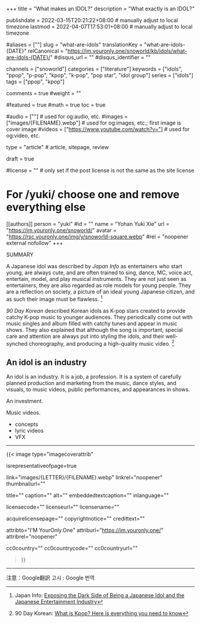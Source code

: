 +++
title = "What makes an IDOL?"
description = "What exactly is an IDOL?"

publishdate = 2022-03-15T20:21:22+08:00                                          # manually adjust to local timezone
lastmod = 2022-04-07T17:53:01+08:00                                       # manually adjust to local timezone

#aliases = [""]
slug = "what-are-idols"
translationKey = "what-are-idols-{DATE}"
relCanonical = "https://im.youronly.one/snoworld/kb/idols/what-are-idols-{DATE}/"
#disqus_url = ""
#disqus_identifier = ""

channels = ["snoworld"]
categories = ["literature"]
keywords = ["idols", "ppop", "p-pop", "kpop", "k-pop", "pop star", "idol group"]
series = ["idols"]
tags = ["ppop", "kpop"]

comments = true
#weight = ""

#featured = true
#math = true
toc = true

#audio = [""]                                                          # used for og:audio, etc.
#images = ["images/{FILENAME}.webp"]                 # used for og:images, etc.; first image is cover image
#videos = ["https://www.youtube.com/watch?v="]                         # used for og:video, etc.

type = "article"                                                           # article, sitepage, review

draft = true

#license = ""                                                         # only set if the post license is not the same as the site license

# For /yuki/ choose one and remove everything else
[[authors]]
  person = "yuki"
  #id = ""
  name = "Yohan Yuki Xie"
  url = "https://im.youronly.one/snoworld/"
  avatar = "https://rsc.youronly.one/img/y/snoworld-square.webp"
  #rel = "noopener external nofollow"
+++

SUMMARY

<!--more-->

A Japanese idol was described by *Japan Info*  as entertainers who start young, are always cute, and are often trained to sing, dance, MC, voice act, entertain, model, and play musical instruments. They are not just seen as entertainers, they are also regarded as role models for young people. They are a reflection on society, a picture of an ideal young Japanese citizen, and as such their image must be flawless. [^japan-info-japanese-idols]

*90 Day Korean* described Korean idols as K-pop stars created to provide catchy K-pop music to younger audiences. They periodically come out with music singles and album filled with catchy tunes and appear in music shows. They also explained that although the song is important, special care and attention are always put into styling the idols, and their well-synched choreography, and producing a high-quality music video. [^90-day-korean-what-is-kpop]

[^japan-info-japanese-idols]: Japan Info: [Exposing the Dark Side of Being a Japanese Idol and the Japanese Entertainment Industry](https://jpninfo.com/12837 "Japan Info: Exposing the Dark Side of Being a Japanese Idol and the Japanese Entertainment Industry")
[^90-day-korean-what-is-kpop]: 90 Day Korean: [What is Kpop? Here is everything you need to know](https://www.90daykorean.com/what-is-kpop/ "90 Day Korean: What is Kpop? Here is everything you need to know")

## An idol is an industry

An idol is an industry. It is a job, a profession. It is a system of carefully planned production and marketing from the music, dance styles, and visuals, to music videos, public performances, and appearances in shows.

An investment.

Music videos.

- concepts
- lyric videos
- VFX

---

{{< image
  type="imagecoverattrib"

  isrepresentativeofpage=true

  link="images/{LETTER}/{FILENAME}.webp"
  linkrel="noopener"
  thumbnailurl=""

  title=""
  caption=""
  alt=""
  embeddedtextcaption=""
  inlanguage=""

  licensecode=""
  licenseurl=""
  licensename=""

  acquirelicensepage=""
  copyrightnotice=""
  credittext=""

  attribto="I'M YourOnly.One"
  attriburl="https://im.youronly.one/"
  attribrel="noopener"

  cc0country=""
  cc0countrycode=""
  cc0countryurl=""
>}}

---

注意：Google翻訳
고시 : Google 번역
